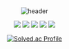 ###
<div align="center">
  
![header](https://capsule-render.vercel.app/api?type=wave&color=7BD1D2&height=300&section=header&text=Heasun%20GitHub&fontSize=90)

<img src="https://img.shields.io/badge/Github-black?style=flat-square&logo=github&logoColor=#E3A6AE"/> <img src="https://img.shields.io/badge/Spring Boot-green?style=flat-square&logo=Springboot&logoColor=CC6699"/> <img src="https://img.shields.io/badge/JAVA-yellow?style=flat-square&logo=IntelliJidea&logoColor=000000"/> <img src="https://img.shields.io/badge/MySQL-blue?style=flat-square&logo=MariaDB&logoColor=000000"/> <img src="https://img.shields.io/badge/Gradle-gray?style=flat-square&logo=gradle&logoColor=#24A47F"/>

[![Solved.ac Profile](http://mazassumnida.wtf/api/generate_badge?boj=sunxn0)](https://solved.ac/yoon828990)<br/>

<!--
**sunxn0/sunxn0** is a ✨ _special_ ✨ repository because its `README.md` (this file) appears on your GitHub profile.

Here are some ideas to get you started:

- 🔭 I’m currently working on ...
- 🌱 I’m currently learning ...
- 👯 I’m looking to collaborate on ...
- 🤔 I’m looking for help with ...
- 💬 Ask me about ...
- 📫 How to reach me: ...
- 😄 Pronouns: ...
- ⚡ Fun fact: ...
-->
